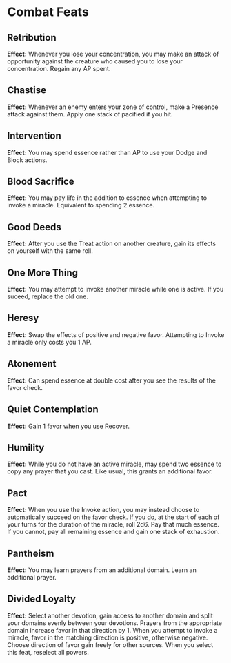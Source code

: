 # Combat Feats

## Retribution

**Effect:** Whenever you lose your concentration, you may make an attack of opportunity against the creature who caused you to lose your concentration. Regain any AP spent.

## Chastise

**Effect:** Whenever an enemy enters your zone of control, make a Presence attack against them. Apply one stack of pacified if you hit.

## Intervention

**Effect:** You may spend essence rather than AP to use your Dodge and Block actions.

## Blood Sacrifice

**Effect:** You may pay life in the addition to essence when attempting to invoke a miracle. Equivalent to spending 2 essence.

## Good Deeds

**Effect:** After you use the Treat action on another creature, gain its effects on yourself with the same roll.

## One More Thing

**Effect:** You may attempt to invoke another miracle while one is active. If you suceed, replace the old one.

## Heresy

**Effect:** Swap the effects of positive and negative favor. Attempting to Invoke a miracle only costs you 1 AP.

## Atonement

**Effect:** Can spend essence at double cost after you see the results of the favor check.

## Quiet Contemplation

**Effect:** Gain 1 favor when you use Recover.

## Humility

**Effect:** While you do not have an active miracle, may spend two essence to copy any prayer that you cast. Like usual, this grants an additional favor.

## Pact

**Effect:** When you use the Invoke action, you may instead choose to automatically succeed on the favor check. If you do, at the start of each of your turns for the duration of the miracle, roll 2d6. Pay that much essence. If you cannot, pay all remaining essence and gain one stack of exhaustion.

## Pantheism

**Effect:** You may learn prayers from an additional domain. Learn an additional prayer.

## Divided Loyalty

**Effect:** Select another devotion, gain access to another domain and split your domains evenly between your devotions. Prayers from the appropriate domain increase favor in that direction by 1. When you attempt to invoke a miracle, favor in the matching direction is positive, otherwise negative. Choose direction of favor gain freely for other sources. When you select this feat, reselect all powers.
